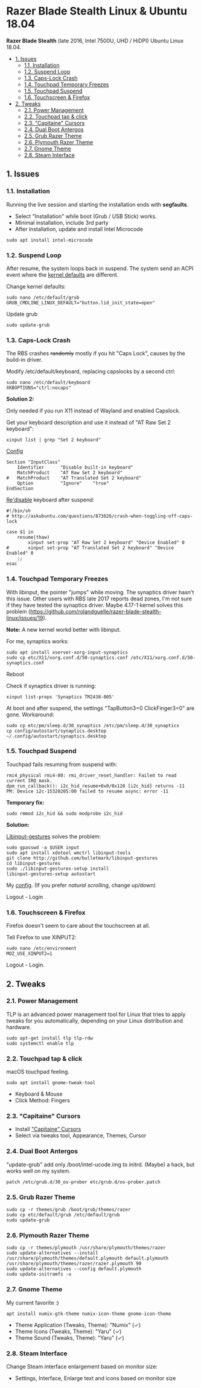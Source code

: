 # Razer Blade Stealth Linux & Ubuntu 18.04

**Razer Blade Stealth** (late 2016, Intel 7500U, UHD / HiDPI) Ubuntu Linux 18.04.

<!-- TOC depthFrom:2 -->

- [1. Issues](#1-issues)
  - [1.1. Installation](#11-installation)
  - [1.2. Suspend Loop](#12-suspend-loop)
  - [1.3. Caps-Lock Crash](#13-caps-lock-crash)
  - [1.4. Touchpad Temporary Freezes](#14-touchpad-temporary-freezes)
  - [1.5. Touchpad Suspend](#15-touchpad-suspend)
  - [1.6. Touchscreen & Firefox](#16-touchscreen--firefox)
- [2. Tweaks](#2-tweaks)
  - [2.1. Power Management](#21-power-management)
  - [2.2. Touchpad tap & click](#22-touchpad-tap--click)
  - [2.3. "Capitaine" Cursors](#23-capitaine-cursors)
  - [2.4. Dual Boot Antergos](#24-dual-boot-antergos)
  - [2.5. Grub Razer Theme](#25-grub-razer-theme)
  - [2.6. Plymouth Razer Theme](#26-plymouth-razer-theme)
  - [2.7. Gnome Theme](#27-gnome-theme)
  - [2.8. Steam Interface](#28-steam-interface)

<!-- /TOC -->

## 1. Issues

### 1.1. Installation

Running the live session and starting the installation ends with **segfaults**.

- Select "Installation" while boot (Grub / USB Stick) works.
- Minimal installation, include 3rd party
- After installation, update and install Intel Microcode

```shell
sudo apt install intel-microcode
```

### 1.2. Suspend Loop

After resume, the system loops back in suspend.
The system send an ACPI event where the [kernel defaults](https://patchwork.kernel.org/patch/9512307/) are different.

Change kernel defaults:

```shell
sudo nano /etc/default/grub
GRUB_CMDLINE_LINUX_DEFAULT="button.lid_init_state=open"
```

Update grub

```shell
sudo update-grub
```

### 1.3. Caps-Lock Crash

The RBS crashes ~~randomly~~ mostly if you hit "Caps Lock", causes by the build-in driver.

Modify /etc/default/keyboard, replacing capslocks by a second ctrl:

```shell
sudo nano /etc/default/keyboard
XKBOPTIONS="ctrl:nocaps"
```

__Solution 2:__

Only needed if you run X11 instead of Wayland and enabled Capslock.

Get your keyboard description and use it instead of "AT Raw Set 2 keyboard":

```shell
xinput list | grep "Set 2 keyboard"
```

[Config](etc/X11/xorg.conf.d/20-razer.conf)

```shell
Section "InputClass"
    Identifier      "Disable built-in keyboard"
    MatchProduct    "AT Raw Set 2 keyboard"
#   MatchProduct    "AT Translated Set 2 keyboard"
    Option          "Ignore"    "true"
EndSection
```

[Re'disable](etc/pm/sleep.d/20_razer) keyboard after suspend:

```shell
#!/bin/sh
# http://askubuntu.com/questions/873626/crash-when-toggling-off-caps-lock

case $1 in
    resume|thaw)
        xinput set-prop "AT Raw Set 2 keyboard" "Device Enabled" 0
#       xinput set-prop "AT Translated Set 2 keyboard" "Device Enabled" 0
    ;;
esac
```

### 1.4. Touchpad Temporary Freezes

With libinput, the pointer "jumps" while moving. The synaptics driver hasn't this issue.
Other users with RBS late 2017 reports dead zones, I'm not sure if they have tested the synaptics driver.
Maybe 4.17-1 kernel solves this problem (https://github.com/rolandguelle/razer-blade-stealth-linux/issues/19).

**Note:** A new kernel workd better with libinput.

For me, synaptics works:

```shell
sudo apt install xserver-xorg-input-synaptics
sudo cp etc/X11/xorg.conf.d/50-synaptics.conf /etc/X11/xorg.conf.d/50-synaptics.conf
```

Reboot

Check if synaptics driver is running:

```shell
xinput list-props 'Synaptics TM2438-005'
```

At boot and after suspend, the settings "TapButton3=0 ClickFinger3=0" are gone.
Workaround:

```shell
sudo cp etc/pm/sleep.d/30_synaptics /etc/pm/sleep.d/30_synaptics
cp config/autostart/synaptics.desktop ~/.config/autostart/synaptics.desktop
```

### 1.5. Touchpad Suspend

Touchpad fails resuming from suspend with:

```shell
rmi4_physical rmi4-00: rmi_driver_reset_handler: Failed to read current IRQ mask.
dpm_run_callback(): i2c_hid_resume+0x0/0x120 [i2c_hid] returns -11
PM: Device i2c-15320205:00 failed to resume async: error -11
```

__Temporary fix:__

```shell
sudo rmmod i2c_hid && sudo modprobe i2c_hid
```

__Solution:__

[Libinput-gestures](https://github.com/bulletmark/libinput-gestures) solves the problem:

```shell
sudo gpasswd -a $USER input
sudo apt install xdotool wmctrl libinput-tools
git clone http://github.com/bulletmark/libinput-gestures
cd libinput-gestures
sudo ./libinput-gestures-setup install
libinput-gestures-setup autostart
```

My [config](config/libinput-gestures.conf).
(If you prefer _natural scrolling_, change up/down)

Logout - Login

### 1.6. Touchscreen & Firefox

Firefox doesn't seem to care about the touchscreen at all.

Tell Firefox to use XINPUT2:

```shell
sudo nano /etc/environment
MOZ_USE_XINPUT2=1
```

Logout - Login.

## 2. Tweaks

### 2.1. Power Management

TLP is an advanced power management tool for Linux that tries to apply tweaks for you automatically, depending on your Linux distribution and hardware.

```shell
sudo apt-get install tlp tlp-rdw
sudo systemctl enable tlp
```

### 2.2. Touchpad tap & click

macOS touchpad feeling.

```shell
sudo apt install gnome-tweak-tool
```

- Keyboard & Mouse
- Click Method: Fingers
  
### 2.3. "Capitaine" Cursors

- Install ["Capitaine" Cursors](https://github.com/keeferrourke/capitaine-cursors)
- Select via tweaks tool, Appearance, Themes, Cursor

### 2.4. Dual Boot Antergos

"update-grub" add only /boot/intel-ucode.img to initrd.
(Maybe) a hack, but works well on my system.

```shell
patch /etc/grub.d/30_os-prober etc/grub.d/os-prober.patch
```

### 2.5. Grub Razer Theme

```shell
sudo cp -r themes/grub /boot/grub/themes/razer
sudo cp etc/default/grub /etc/default/grub
sudo update-grub
```

### 2.6. Plymouth Razer Theme

```shell
sudo cp -r themes/plymouth /usr/share/plymouth/themes/razer
sudo update-alternatives --install /usr/share/plymouth/themes/default.plymouth default.plymouth /usr/share/plymouth/themes/razer/razer.plymouth 90
sudo update-alternatives --config default.plymouth
sudo update-initramfs -u
```

### 2.7. Gnome Theme

My current favorite :)

```shell
apt install numix-gtk-theme numix-icon-theme gnome-icon-theme
```

- Theme Application (Tweaks, Theme): "Numix" (✓)
- Theme Icons (Tweaks, Theme): "Yaru" (✓)
- Theme Sound (Tweaks, Theme): "Yaru" (✓)

### 2.8. Steam Interface

Change Steam interface enlargement based on monitor size:

- Settings, Interface, Enlarge text and icons based on monitor size